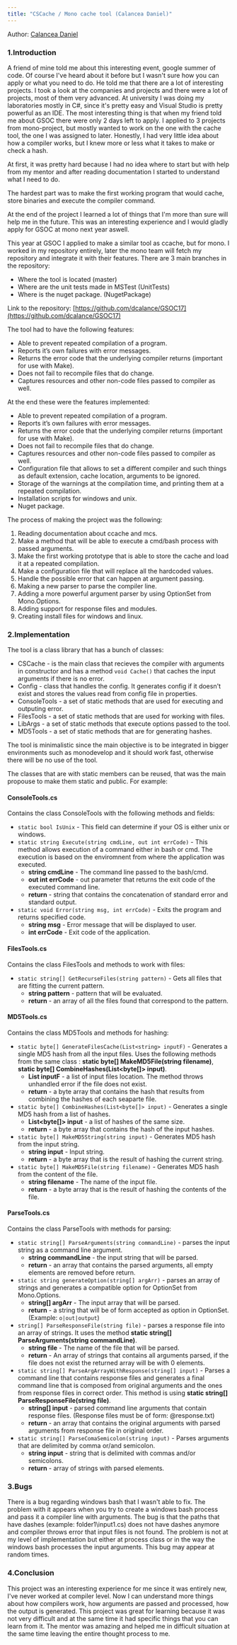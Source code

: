 ```yaml
---
title: "CSCache / Mono cache tool (Calancea Daniel)"
---
```


Author:  [Calancea Daniel](https://github.com/dcalance)

### 1.Introduction

A friend of mine told me about this interesting event, google summer of code. Of course I've heard about it before but I wasn't sure how you can apply or what you need to do. He told me that there are a lot of interesting projects. I took a look
at the companies and projects and there were a lot of projects, most of them very advanced. At university I was doing my laboratories mostly in C#, since it's pretty easy and Visual Studio is pretty powerful as an IDE.
The most interesting thing is that when my friend told me about GSOC there were only 2 days left to apply. I applied to 3 projects from mono-project, but mostly wanted to work on the one with the cache tool, the one I was assigned to later.
Honestly, I had very little idea about how a compiler works, but I knew more or less what it takes to make or check a hash.

At first, it was pretty hard because I had no idea where to start but with help from my mentor and after reading documentation I started to understand what I need to do.

The hardest part was to make the first working program that would cache, store binaries and execute the compiler command.

At the end of the project I learned a lot of things that I'm more than sure will help me in the future. This was an interesting experience and I would gladly apply for GSOC at mono next year aswell.

This year at GSOC I applied to make a similar tool as ccache, but for mono. I worked in my repository entirely, later the mono team will fetch my repository and integrate it with their features. There are 3 main branches in the repository:
- Where the tool is located (master)
- Where are the unit tests made in MSTest (UnitTests)
- Where is the nuget package. (NugetPackage)

Link to the repository: [https://github.com/dcalance/GSOC17](https://github.com/dcalance/GSOC17)

The tool had to have the following features:
- Able to prevent repeated compilation of a program.
- Reports it’s own failures with error messages.
- Returns the error code that the underlying compiler returns (important for use with Make).
- Does not fail to recompile files that do change.
- Captures resources and other non-code files passed to compiler as well.

At the end these were the features implemented:
- Able to prevent repeated compilation of a program.
- Reports it’s own failures with error messages.
- Returns the error code that the underlying compiler returns (important for use with Make).
- Does not fail to recompile files that do change.
- Captures resources and other non-code files passed to compiler as well.
- Configuration file that allows to set a different compiler and such things as default extension, cache location, arguments to be ignored.
- Storage of the warnings at the compilation time, and printing them at a repeated compilation.
- Installation scripts for windows and unix.
- Nuget package.

The process of making the project was the following:
1. Reading documentation about ccache and mcs.
2. Make a method that will be able to execute a cmd/bash process with passed arguments.
3. Make the first working prototype that is able to store the cache and load it at a repeated compilation.
4. Make a configuration file that will replace all the hardcoded values.
5. Handle the possible error that can happen at argument passing.
6. Making a new parser to parse the compiler line.
7. Adding a more powerful argument parser by using OptionSet from Mono.Options.
8. Adding support for response files and modules.
9. Creating install files for windows and linux.

### 2.Implementation

The tool is a class library that has a bunch of classes:
- CSCache - is the main class that recieves the compiler with arguments in constructor and has a method `void Cache()` that caches the input arguments if there is no error.
- Config - class that handles the config. It generates config if it doesn't exist and stores the values read from config file in properties.
- ConsoleTools - a set of static methods that are used for executing and outputing error.
- FilesTools - a set of static methods that are used for working with files.
- LibArgs - a set of static methods that execute options passed to the tool.
- MD5Tools - a set of static methods that are for generating hashes.

The tool is minimalistic since the main objective is to be integrated in bigger environments such as monodevelop and it should work fast, otherwise there will be no use of the tool.

The classes that are with static members can be reused, that was the main propouse to make them static and public. For example:

#### ConsoleTools.cs

Contains the class ConsoleTools with the following methods and fields:
- `static bool IsUnix` - This field can determine if your OS is either unix or windows.
- `static string Execute(string cmdLine, out int errCode)` - This method allows execution of a command either in bash or cmd. The execution is based on the enviromnent from where the application was executed.
    - **string cmdLine** - The command line passed to the bash/cmd.
    - **out int errCode** - out parameter that returns the exit code of the executed command line.
    - **return** - string that contains the concatenation of standard error and standard output.
- `static void Error(string msg, int errCode)` - Exits the program and returns specified code.
    - **string msg** - Error message that will be displayed to user.
    - **int errCode** - Exit code of the application.

#### FilesTools.cs

Contains the class FilesTools and methods to work with files:
- `static string[] GetRecurseFiles(string pattern)` - Gets all files that are fitting the current pattern.
    - **string pattern** - pattern that will be evaluated.
    - **return** - an array of all the files found that correspond to the pattern.

#### MD5Tools.cs

Contains the class MD5Tools and methods for hashing:
- `static byte[] GenerateFilesCache(List<string> inputF)` - Generates a single MD5 hash from all the input files. Uses the following methods from the same class : **static byte[] MakeMD5File(string filename)**, **static byte[] CombineHashes(List<byte[]> input)**.
    - **List<string> inputF** - a list of input files location. The method throws unhandled error if the file does not exist.
    - **return** - a byte array that contains the hash that results from combining the hashes of each seaparte file.
- `static byte[] CombineHashes(List<byte[]> input)` - Generates a single MD5 hash from a list of hashes.
    - **List<byte[]> input** - a list of hashes of the same size.
    - **return** - a byte array that contains the hash of the input hashes.
- `static byte[] MakeMD5String(string input)` - Generates MD5 hash from the input string.
    - **string input** - Input string.
    - **return** - a byte array that is the result of hashing the current string.
- `static byte[] MakeMD5File(string filename)` - Generates MD5 hash from the content of the file.
    - **string filename** - The name of the input file.
    - **return** - a byte array that is the result of hashing the contents of the file.

#### ParseTools.cs

Contains the class ParseTools with methods for parsing:
- `static string[] ParseArguments(string commandLine)` - parses the input string as a command line argument.
    - **string commandLine** - the input string that will be parsed.
    - **return** - an array that contains the parsed arguments, all empty elements are removed before return.
- `static string generateOption(string[] argArr)` - parses an array of strings and generates a compatible option for OptionSet from Mono.Options.
    - **string[] argArr** - The input array that will be parsed.
    - **return** - a string that will be of form accepted as option in OptionSet. (Example: `o|out|output`)
- `string[] ParseResponseFile(string file)` - parses a response file into an array of strings. It uses the method **static string[] ParseArguments(string commandLine)**.
    - **string file** - The name of the file that will be parsed.
    - **return** - An array of strings that contains all arguments parsed, if the file does not exist the returned array will be with 0 elements.
- `static string[] ParseArgArrayWithResponse(string[] input)` - Parses a command line that contains response files and generates a final command line that is composed from original arguments and the ones from response files in correct order. This method is using **static string[] ParseResponseFile(string file)**.
    - **string[] input** - parsed command line arguments that contain response files. (Response files must be of form: @response.txt)
    - **return** - an array that contains the original arguments with parsed arguments from response file in original order.
- `static string[] ParseComaSemicolon(string input)` - Parses arguments that are delimited by comma or/and semicolon.
    - **string input** - string that is delimited with commas and/or semicolons.
    - **return** - array of strings with parsed elements.

### 3.Bugs

There is a bug regarding windows bash that I wasn't able to fix. The problem with it appears when you try to create a windows bash process and pass it a compiler line with arguments. The bug is that the paths that have dashes (example: folder1\input1.cs) does not have dashes anymore and compiler throws error that input files is not found. The problem is not at my level of implementation but either at process class or in the way the windows bash processes the input arguments. This bug may appear at random times.

### 4.Conclusion

This project was an interesting experience for me since it was entirely new, I've never worked at compiler level. Now I can understand more things about how compilers work, how arguments are passed and processed, how the output is generated. This project was great for learning because it was not very difficult and at the same time it had specific things that you can learn from it. The mentor was amazing and helped me in difficult situation at the same time leaving the entire thought process to me.
